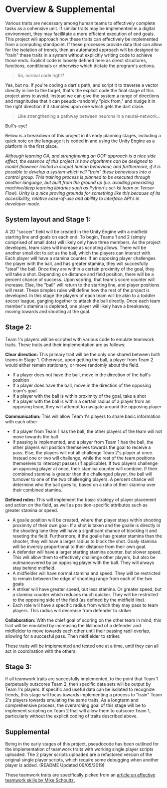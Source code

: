 # Overview & Supplemental
Various traits are necessary among human teams to effectively complete tasks as a cohensive unit. If similar traits may be implemented in a digital environment, they may facillitate a more efficient execution of end goals. This project will approach how these traits can effectively be implemented from a computing standpoint. If these processes provide data that can allow for the isolation of trends, then an automated approach will be designed to "train" these traits in a system without explicitly writing code to achieve those ends. Explicit code is loosely defined here as direct structures, functions, conditionals or otherwise which dictate the program's actions. 
>So, normal code right? 

Yes, but no. If you're coding a dart's path, and script it to traverse a vector directly in line to the target, that's the explicit code the final stage of this project aims to avoid. Instead we can give the system a range of directions and magnitudes that it can pseudo-randomly "pick from," and nudge it in the right direction if it stumbles upon one which gets the dart close.
>Like strengthening a pathway between neurons in a neural-network...

Bull's-eye!

Below is a breakdown of this project in its early planning stages, including a quick note on the language it is coded in and using the Unity Engine as a platform in the first place.

*Although learning C#, and strengthening an OOP approach is a nice side effect, the essence of this project is how algorithms can be designed to model (however limited in scope) human behaviour; and furthermore, if it is possible to develop a system which will "train" these behaviours into a control group. This training process is planned to be executed through another language, but built from the ground up (i.e. avoiding preexisting machine/deep learning libraries such as Python's sci-kit learn or Tensor Flow). Unity is a nice proving grounds for something like this because of its accesibillity, relative ease-of-use and abillity to interface API's in developer-mode.*

System layout and Stage 1:
-
A 2D "soccer" field will be created in the Unity Engine with a midfield starting line and goals on each end. To begin, Teams 1 and 2 (simply comprised of small dots) will likely only have three members. As the project developes, team sizes will increase as scripting allows. There will be another small dot to act as the ball, which the players can interact with. Each player will have a stamina counter. If an opposing player challenges the player with the ball, and has greater stamina, they will succesfully "steal" the ball. Once they are within a certain proximity of the goal, they will take a shot. Depending on distance and field position, there will be a percent chance of success. Upon scoring, that team's score counter will increase. Else, the "ball" will return to the starting line, and player positions will reset. These simples rules will define how the rest of the project is developed. In this stage the players of each team will be akin to a toddler soccer league, ganging together to attack the ball directly. Once each team member's stamina is depleted, one player will likely have a breakaway, moving towards and shooting at the goal.

Stage 2:
-
Team 1's players will be scripted with various code to emulate teamwork traits. These traits and their implementation are as follows:

__Clear direction:__ This primary trait will be the only one shared between both teams in Stage 1. Otherwise, upon getting the ball, a player from Team 2 would either remain stationary, or move randomly about the field.
* If a player does not have the ball, move in the direction of the ball's position
* If a player does have the ball, move in the direction of the opposing team's goal
* If a player with the ball is within proximity of the goal, take a shot
* If a player with the ball is within a certain radius of a player from an opposing team, they will attempt to navigate around the opposing player

__Communication:__ This will allow Team 1's players to share basic information with each other
* If a player from Team 1 has the ball, the other players of the team will not move towards the ball
* If passing is implemented, and a player from Team 1 has the ball, the other players will position themselves towards the goal to receive a pass. Else, the players will not all challenge Team 2's player at once. Instead one or two will challenge, while the rest of the team positions themselves to intercept passes (if applicable). If two players challenge an opposing player at once, their stamina counter will combine. If their combined stamina is greater than the challenged player, the ball will turnover to one of the two challenging players. A percent chance will determine who the ball goes to, based on a ratio of their stamina over their combined stamina.

__Defined roles:__ This will implement the basic strategy of player placement and action on the field, as well as position-specific attributes such as greater stamina or speed.
* A goalie position will be created, where that player stays within shooting proximity of their own goal. If a shot is taken  and the goalie is directly in the shooting lane they will have a significant chance of blocking it and reseting the field. Furthermore, if the goalie has greater stamina than the shooter, they will have a larger radius to block the shot. Goaly stamina will be inversly proportional to their distance from their own goal.
* A defender will have a larger starting stamina counter, but slower speed. This will allow them to effectively challenge other players, but also be outmaneuvered by an opposing player with the ball. They will always stay behind midfield.
* A midfielder will have normal stamina and speed. They will be restricted to remain between the edge of shooting range from each of the two goals
* A striker will have greater speed, but less stamina. Or greater speed, but a stamina counter which reduces much quicker. They will be restricted to the opposing side of the field (as defined by the midfield line).
* Each role will have a specific radius from which they may pass to team players. This radius will decrease from defender to 
striker

__Collaboration:__ With the chief goal of scoring on the other team in mind; this trait will be emulated by increasing the liklihood of a defender and midfielder to move towards each other until their passing radii overlap, allowing for a succesful pass. Then midfielder to striker.

These traits will be implemented and tested one at a time, until they can all act in coordination with the others.

Stage 3:
-
If all teamwork traits are succesfully implemented, to the point that Team 1 perpetually outscores Team 2, then specific data sets will be output by Team 1's players. If specific and useful data can be isolated to recognize trends, this stage will focus towards implementing a process to "train" Team 2's players towards emulating the same traits. As a longterm and comprehensive process, the overarching goal of this stage will be to implement scripting on Team 2 that will allow them to outscore Team 1, particularly without the explicit coding of traits described above.

Supplemental
-
Being in the early stages of this project, pseudocode has been outlined for the implementation of teamwork traits with working single player scripts uploaded. The 2 player scripts uploaded are a refactored version of the original single player scripts, which require some debugging when another player is added. (README Updated 09/05/2019)

These teamwork traits are specifically picked from an [article on effective teamwork skills by Mike Schoultz.](https://medium.com/@mikeschoultz/10-team-characteristics-for-effective-teamwork-e0429b362ddd)


